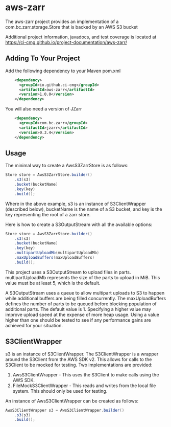# aws-zarr

The aws-zarr project provides an implementation of a com.bc.zarr.storage.Store
that is backed by an AWS S3 bucket


Additional project information, javadocs, and test coverage is located at https://ci-cmg.github.io/project-documentation/aws-zarr/

## Adding To Your Project

Add the following dependency to your Maven pom.xml

```xml
    <dependency>
      <groupId>io.github.ci-cmg</groupId>
      <artifactId>aws-zarr</artifactId>
      <version>1.0.0</version>
    </dependency>
```
You will also need a version of JZarr

```xml
    <dependency>
      <groupId>com.bc.zarr</groupId>
      <artifactId>jzarr</artifactId>
      <version>0.3.4</version>
    </dependency>
```

## Usage

The minimal way to create a AwsS3ZarrStore is as follows:
```java
Store store = AwsS3ZarrStore.builder()
    .s3(s3)
    .bucket(bucketName)
    .key(key)
    .build();
```

Where in the above example, s3 is an instance of S3ClientWrapper (described below), bucketName is the name of
a S3 bucket, and key is the key representing the root of a zarr store.

Here is how to create a S3OutputStream with all the available options:
```java
Store store = AwsS3ZarrStore.builder()
    .s3(s3)
    .bucket(bucketName)
    .key(key)
    .multipartUploadMb(multipartUploadMb)
    .maxUploadBuffers(maxUploadBuffers)
    .build();
```

This project uses a S3OutputStream to upload files in parts. multipartUploadMb represents the size of the parts to
upload in MiB.  This value must be at least 5, which is the default.

A S3OutputStream uses a queue to allow multipart uploads to S3 to happen while additional
buffers are being filled concurrently. The maxUploadBuffers defines the number of parts
to be queued before blocking population of additional parts.  The default value is 1.
Specifying a higher value may improve upload speed at the expense of more heap usage.
Using a value higher than one should be tested to see if any performance gains are achieved
for your situation.

## S3ClientWrapper
s3 is an instance of S3ClientWrapper.  The S3ClientWrapper is a wrapper
around the S3Client from the AWS SDK v2.  This allows for calls to the S3Client to
be mocked for testing.  Two implementations are provided:

1. AwsS3ClientWrapper - This uses the S3Client to make calls using the AWS SDK.
2. FileMockS3ClientWrapper - This reads and writes from the local file system. This should only be used for testing.

An instance of AwsS3ClientWrapper can be created as follows:
```java
AwsS3ClientWrapper s3 = AwsS3ClientWrapper.builder()
    .s3(s3)
    .build();
```
